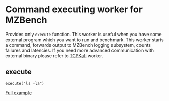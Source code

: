 # Command executing worker for MZBench

Provides only `execute` function. This worker is useful when you have some external program which you want to run and benchmark. This worker starts a command, forwards output to MZBench logging subsystem, counts failures and latencies. If you need more advanced communication with external binary please refer to [TCPKali](/workers/tcpkali) worker.

## execute

	execute("ls -la")

[Full example](examples/exec.bdl)